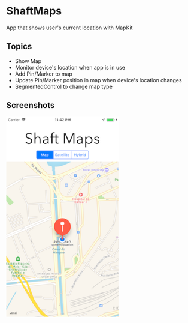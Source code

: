 # ShaftMaps

App that shows user's current location with MapKit

## Topics

* Show Map
* Monitor device's location when app is in use
* Add Pin/Marker to map
* Update Pin/Marker position in map when device's location changes
* SegmentedControl to change map type

## Screenshots

<img src="/screenshots/screen1.png" width="300px"/>
